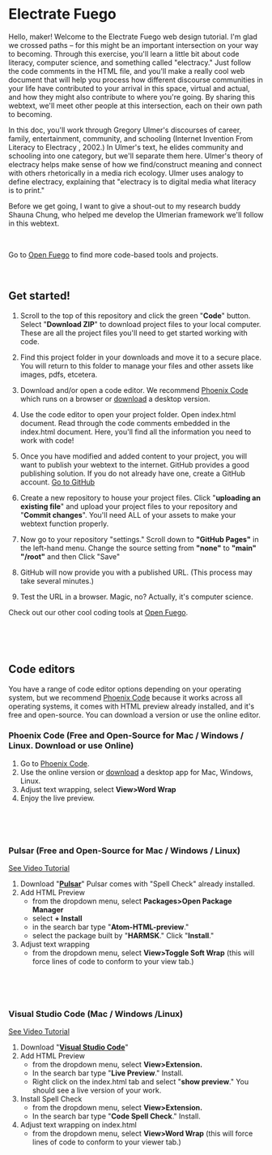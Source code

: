 # Electrate Fuego

Hello, maker! Welcome to the Electrate Fuego web design tutorial. I'm glad we crossed paths – for this might be an important intersection on your way to becoming. Through this exercise, you'll learn a little bit about code literacy, computer science, and something called "electracy." Just follow the code comments in the HTML file, and you'll make a really cool web document that will help you process how different discourse communities in your life have contributed to your arrival in this space, virtual and actual, and how they might also contribute to where you're going. By sharing this webtext, we'll meet other people at this intersection, each on their own path to becoming.

In this doc, you'll work through Gregory Ulmer's discourses of career, family, entertainment, community, and schooling (Internet Invention From Literacy to Electracy , 2002.) In Ulmer's text, he elides community and schooling into one category, but we'll separate them here. Ulmer's theory of electracy helps make sense of how we find/construct meaning and connect with others rhetorically in a media rich ecology. Ulmer uses analogy to define electracy, explaining that "electracy is to digital media what literacy is to print." 

Before we get going, I want to give a shout-out to my research buddy Shauna Chung, who helped me develop the Ulmerian framework we'll follow in this webtext.<p>&nbsp;</p> 

Go to [Open Fuego](https://open-fuego.github.io/Open-Fuego-Coding-Tools/) to find more code-based tools and projects.<p>&nbsp;</p>
    
    
## Get started!


1. Scroll to the top of this repository and click the green "**Code**" button. Select "**Download ZIP**" to download project files to your local computer. These are all the project files you'll need to get started working with code.

2. Find this project folder in your downloads and move it to a secure place. You will return to this folder to manage your files and other assets like images, pdfs, etcetera. 

3. Download and/or open a code editor. We recommend [Phoenix Code](https://phcode.dev) which runs on a browser or [download](https://phcode.io/#/home) a desktop version.

4. Use the code editor to open your project folder. Open index.html document. Read through the code comments embedded in the index.html document. Here, you'll find all the information you need to work with code! 

5. Once you have modified and added content to your project, you will want to publish your webtext to the internet. GitHub provides a good publishing solution. If you do not already have one, create a GitHub account. [Go to GitHub](https://github.com/)

6. Create a new repository to house your project files. Click  "**uploading an existing file**" and upload your project files to your repository and "**Commit changes**". You'll need ALL of your assets to make your webtext function properly. 

7. Now go to your repository "settings." Scroll down to **"GitHub Pages"** in the left-hand menu. Change the source setting from **"none"** to **"main" "/root"** and then Click "Save"

8. GitHub will now provide you with a published URL. (This process may take several minutes.)

9. Test the URL in a browser. Magic, no? Actually, it's computer science.  


Check out our other cool coding tools at [Open Fuego](https://open-fuego.github.io/Open-Fuego-Coding-Tools/).<p>&nbsp;</p><p>&nbsp;</p>




## Code editors 

You have a range of code editor options depending on your operating system, but we recommend [Phoenix Code](https://phcode.dev) because it works across all operating systems, it comes with HTML preview already installed, and it's free and open-source. You can download a version or use the online editor. 


### Phoenix Code (Free and Open-Source for Mac / Windows / Linux. Download or use Online)

1. Go to [Phoenix Code](https://phcode.dev). 
1. Use the online version or [download](https://phcode.io/#/home) a desktop app for Mac, Windows, Linux. 
1. Adjust text wrapping, select **View>Word Wrap**
1. Enjoy the live preview.<p>&nbsp;</p><p>&nbsp;</p>



### Pulsar (Free and Open-Source for Mac / Windows / Linux)
[See Video Tutorial](https://youtu.be/dKcJm4V53ig)

1. Download "**[Pulsar](https://pulsar-edit.dev)**" Pulsar comes with "Spell Check" already installed. 
1. Add HTML Preview 
	* from the dropdown menu, select **Packages>Open Package Manager**
	* select **+ Install**
	* in the search bar type "**Atom-HTML-preview**." 
	* select the package built by "**HARMSK**." Click "**Install**."
1. Adjust text wrapping 
	 -	from the dropdown menu, select **View>Toggle Soft Wrap** (this will force lines of code to conform to your view tab.)
<p>&nbsp;</p>
<p>&nbsp;</p>

### Visual Studio Code (Mac / Windows /Linux)
[See Video Tutorial](https://youtu.be/1onqFbSgeQo)

1. Download "**[Visual Studio Code](https://code.visualstudio.com/download)**"
1. Add HTML Preview 
	* from the dropdown menu, select **View>Extension.**
	* In the search bar type "**Live Preview**." Install.
	* Right click on the index.html tab and select "**show preview**." You should see a live version of your work.
1. Install Spell Check 
	* from the dropdown menu, select **View>Extension.** 
	* In the search bar type "**Code Spell Check**." Install.
1. Adjust text wrapping on index.html 
	* from the dropdown menu, select **View>Word Wrap** (this will force lines of code to conform to your viewer tab.)



